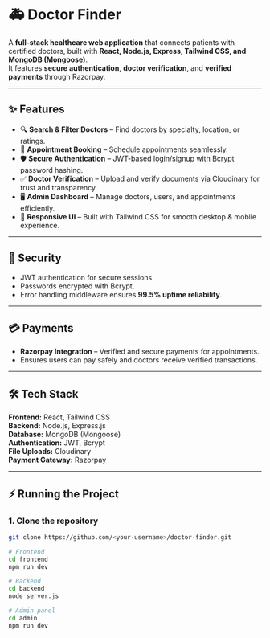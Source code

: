 # 🚑 Doctor Finder

A **full-stack healthcare web application** that connects patients with certified doctors, built with **React, Node.js, Express, Tailwind CSS, and MongoDB (Mongoose)**.  
It features **secure authentication**, **doctor verification**, and **verified payments** through Razorpay.

---

## ✨ Features

- 🔍 **Search & Filter Doctors** – Find doctors by specialty, location, or ratings.  
- 📅 **Appointment Booking** – Schedule appointments seamlessly.  
- 🛡️ **Secure Authentication** – JWT-based login/signup with Bcrypt password hashing.  
- ✅ **Doctor Verification** – Upload and verify documents via Cloudinary for trust and transparency.  
- 🖥️ **Admin Dashboard** – Manage doctors, users, and appointments efficiently.  
- 📱 **Responsive UI** – Built with Tailwind CSS for smooth desktop & mobile experience.  

---

## 🔐 Security

- JWT authentication for secure sessions.  
- Passwords encrypted with Bcrypt.  
- Error handling middleware ensures **99.5% uptime reliability**.  

---

## 💳 Payments

- **Razorpay Integration** – Verified and secure payments for appointments.  
- Ensures users can pay safely and doctors receive verified transactions.

---

## 🛠️ Tech Stack

**Frontend:** React, Tailwind CSS  
**Backend:** Node.js, Express.js  
**Database:** MongoDB (Mongoose)  
**Authentication:** JWT, Bcrypt  
**File Uploads:** Cloudinary  
**Payment Gateway:** Razorpay  

---

## ⚡ Running the Project

### 1. Clone the repository
```bash
git clone https://github.com/<your-username>/doctor-finder.git

# Frontend
cd frontend
npm run dev

# Backend
cd backend
node server.js

# Admin panel
cd admin
npm run dev
